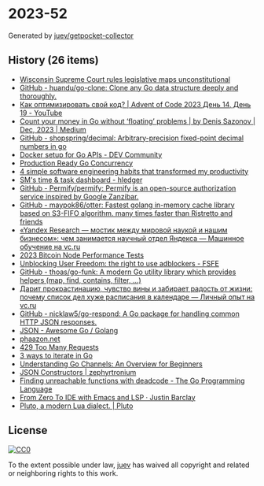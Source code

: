 # 2023-52

Generated by [juev/getpocket-collector](https://github.com/juev/getpocket-collector)

## History (26 items)

- [Wisconsin Supreme Court rules legislative maps unconstitutional](https://www.jsonline.com/story/news/politics/2023/12/22/wisconsin-supreme-court-rules-legislative-maps-unconstitutional/72010456007/)
- [GitHub - huandu/go-clone: Clone any Go data structure deeply and thoroughly.](https://github.com/huandu/go-clone)
- [Как оптимизировать свой код? | Advent of Code 2023 День 14, День 19 - YouTube](https://www.youtube.com/watch?v=vTsfUnjJF3k)
- [Count your money in Go without ‘floating’ problems | by Denis Sazonov | Dec, 2023 | Medium](https://medium.com/@sadensmol/count-your-money-in-go-without-floating-problems-ad4446c534d1)
- [GitHub - shopspring/decimal: Arbitrary-precision fixed-point decimal numbers in go](https://github.com/shopspring/decimal)
- [Docker setup for Go APIs - DEV Community](https://dev.to/the-arcade-01/docker-setup-for-go-apis-2lbk)
- [Production Ready Go Concurrency](https://www.storj.io/blog/production-concurrency)
- [4 simple software engineering habits that transformed my productivity](https://read.engineerscodex.com/p/simple-software-engineering-habits)
- [SM's time & task dashboard - hledger](https://hledger.org/time-and-task-dashboard.html)
- [GitHub - Permify/permify: Permify is an open-source authorization service inspired by Google Zanzibar.](https://github.com/Permify/permify)
- [GitHub - maypok86/otter: Fastest golang in-memory cache library based on S3-FIFO algorithm. many times faster than Ristretto and friends](https://github.com/maypok86/otter)
- [«Yandex Research — мостик между мировой наукой и нашим бизнесом»: чем занимается научный отдел Яндекса — Машинное обучение на vc.ru](https://vc.ru/ml/954868-yandex-research-mostik-mezhdu-mirovoy-naukoy-i-nashim-biznesom-chem-zanimaetsya-nauchnyy-otdel-yandeksa)
- [2023 Bitcoin Node Performance Tests](https://blog.lopp.net/2023-bitcoin-node-performance-tests/)
- [Unblocking User Freedom: the right to use adblockers - FSFE](https://fsfe.org/news/2023/news-20231220-01.sl.html)
- [GitHub - thoas/go-funk: A modern Go utility library which provides helpers (map, find, contains, filter, ...)](https://github.com/thoas/go-funk)
- [Дарит прокрастинацию, чувство вины и забирает радость от жизни: почему список дел хуже расписания в календаре — Личный опыт на vc.ru](https://vc.ru/life/174401-darit-prokrastinaciyu-chuvstvo-viny-i-zabiraet-radost-ot-zhizni-pochemu-spisok-del-huzhe-raspisaniya-v-kalendare)
- [GitHub - nicklaw5/go-respond: A Go package for handling common HTTP JSON responses.](https://github.com/nicklaw5/go-respond)
- [JSON - Awesome Go / Golang](https://awesome-go.com/json/)
- [phaazon.net](https://phaazon.net/blog/kakoune-philosophy)
- [429 Too Many Requests](https://vedomosti.ru/technology/articles/2023/12/26/1013060-selectel-zapustil-servis)
- [3 ways to iterate in Go](https://blog.kowalczyk.info/article/1Bkr/3-ways-to-iterate-in-go.html)
- [Understanding Go Channels: An Overview for Beginners](https://www.atatus.com/blog/go-channels-overview/)
- [JSON Constructors | zephyrtronium](https://zephyrtronium.github.io/articles/unmarshal-validation.html)
- [Finding unreachable functions with deadcode - The Go Programming Language](https://go.dev/blog/deadcode)
- [From Zero To IDE with Emacs and LSP · Justin Barclay](https://justinbarclay.ca/posts/from-zero-to-ide-with-emacs-and-lsp/)
- [Pluto, a modern Lua dialect. | Pluto](https://pluto-lang.org)

## License

[![CC0](https://mirrors.creativecommons.org/presskit/buttons/88x31/svg/cc-zero.svg)](https://creativecommons.org/publicdomain/zero/1.0/)

To the extent possible under law, [juev](https://github.com/juev) has waived all copyright and related or neighboring rights to this work.
